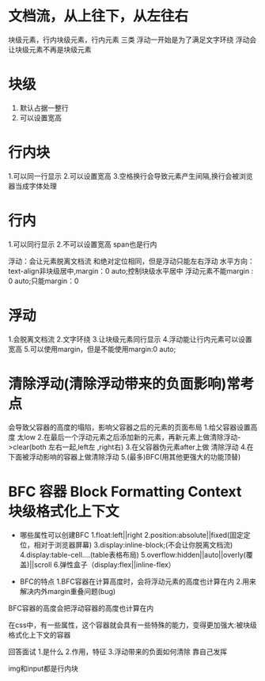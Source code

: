 # 文档流，从上往下，从左往右
块级元素，行内块级元素，行内元素 三类
浮动一开始是为了满足文字环绕
浮动会让块级元素不再是块级元素
# 块级
1. 默认占据一整行
2. 可以设置宽高
# 行内块 
1.可以同一行显示
2.可以设置宽高
3.空格换行会导致元素产生间隔,换行会被浏览器当成字体处理
# 行内 
1.可以同行显示
2.不可以设置宽高 span也是行内

浮动：会让元素脱离文档流 和绝对定位相同，但是浮动只能左右浮动
水平方向：text-align非块级居中,margin：0 auto;控制块级水平居中
浮动元素不能margin : 0 auto;只能margin：0

# 浮动
1.会脱离文档流
2.文字环绕
3.让块级元素同行显示
4.浮动能让行内元素可以设置宽高
5.可以使用margin，但是不能使用margin:0 auto;

# 清除浮动(清除浮动带来的负面影响)常考点
会导致父容器的高度的塌陷，影响父容器之后的元素的页面布局
1.给父容器设置高度 太low
2.在最后一个浮动元素之后添加新的元素，再新元素上做清除浮动->clear(both 左右一起,left左 ,right右)
3.在父容器伪元素after上做 清除浮动
4.在下面被浮动影响的容器上做清除浮动
5.(最多)BFC(用其他更强大的功能顶替)

# BFC 容器 Block Formatting Context 块级格式化上下文
- 哪些属性可以创建BFC
1.float:left||right
2.position:absolute||fixed(固定定位，相对于浏览器屏幕)
3.display:inline-block;(不会让你脱离文档流)
4.display:table-cell....(table表格布局)
5.overflow:hidden||auto||overly(覆盖)||scroll
6.弹性盒子（display:flex||inline-flex）

- BFC的特点
1.BFC容器在计算高度时，会将浮动元素的高度也计算在内
2.用来解决内外margin重叠问题(bug)



BFC容器的高度会把浮动容器的高度也计算在内


在css中，有一些属性，这个容器就会具有一些特殊的能力，变得更加强大:被块级格式化上下文的容器

回答面试
1.是什么
2.作用，特征
3.浮动带来的负面如何清除
靠自己发挥

img和input都是行内块